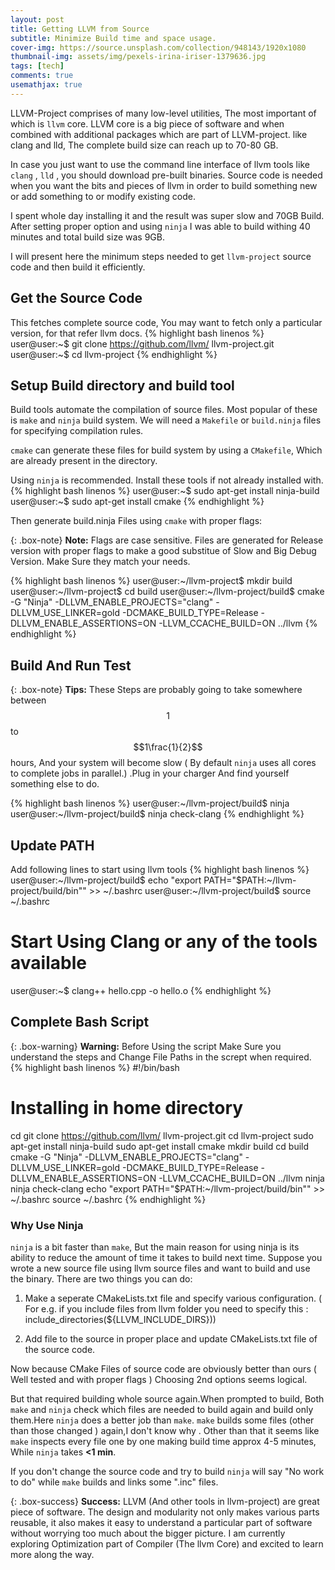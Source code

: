 ```yaml
---
layout: post
title: Getting LLVM from Source
subtitle: Minimize Build time and space usage.
cover-img: https://source.unsplash.com/collection/948143/1920x1080
thumbnail-img: assets/img/pexels-irina-iriser-1379636.jpg
tags: [tech]
comments: true
usemathjax: true
---
```


LLVM-Project comprises of many low-level utilities, The most important of which is `llvm` core.
LLVM core is a big piece of software and when combined with additional packages which are part of LLVM-project. like clang and lld, The complete build size can reach up to 70-80 GB.

In case you just want to use the command line interface of llvm tools like `clang` , `lld` , you should download pre-built binaries. Source code is needed when you want the bits and pieces of llvm in order to build something new or add something to or modify existing code.

I spent whole day installing it and the result was super slow and 70GB Build. After setting proper option and using
`ninja` I was able to build withing 40 minutes and total build size was 9GB.

I will present here the minimum steps needed to get `llvm-project` source code and then build it efficiently.
## Get the Source Code
This fetches complete source code, You may want to fetch only a particular version, for that refer llvm docs.
{% highlight bash linenos %}
user@user:~$ git clone https://github.com/llvm/ llvm-project.git
user@user:~$ cd llvm-project
{% endhighlight %}
## Setup Build directory and build tool

Build tools automate the compilation of source files. Most popular of these is `make` and  `ninja` build system.
We will need a `Makefile` or `build.ninja` files for specifying compilation rules.

`cmake` can generate these files for build system by using a `CMakefile`, Which are already present in the directory.

Using `ninja` is recommended. Install these tools if not already installed with.
{% highlight bash linenos %}
user@user:~$ sudo apt-get install ninja-build
user@user:~$ sudo apt-get install cmake
{% endhighlight %}

Then generate build.ninja Files using `cmake` with proper flags:

{: .box-note}
**Note:** Flags are case sensitive. Files are generated for Release version with proper flags to make a good substitue of Slow and Big Debug Version. Make Sure they match your needs.

{% highlight bash linenos %}
user@user:~/llvm-project$ mkdir build
user@user:~/llvm-project$ cd build
user@user:~/llvm-project/build$ cmake -G "Ninja" -DLLVM_ENABLE_PROJECTS="clang" -DLLVM_USE_LINKER=gold -DCMAKE_BUILD_TYPE=Release -DLLVM_ENABLE_ASSERTIONS=ON -LLVM_CCACHE_BUILD=ON ../llvm
{% endhighlight %}

## Build And Run Test

{: .box-note}
**Tips:** These Steps are probably going to take somewhere between $$1$$ to $$1\frac{1}{2}$$ hours, And your system will become slow ( By default `ninja` uses all cores to complete jobs in parallel.) .Plug in your charger And find yourself something else to do.

{% highlight bash linenos %}
user@user:~/llvm-project/build$ ninja
user@user:~/llvm-project/build$ ninja check-clang
{% endhighlight %}

## Update PATH
Add following lines to start using llvm tools
{% highlight bash linenos %}
user@user:~/llvm-project/build$ echo "export PATH="$PATH:~/llvm-project/build/bin"" >> ~/.bashrc
user@user:~/llvm-project/build$ source ~/.bashrc
# Start Using Clang or any of the tools available
user@user:~$ clang++ hello.cpp -o hello.o
{% endhighlight %}



## Complete Bash Script

{: .box-warning}
**Warning:** Before Using the script Make Sure you understand the steps and Change File Paths in the scrept when required.
{% highlight bash linenos %}
#!/bin/bash
# Installing in home directory
cd
git clone https://github.com/llvm/ llvm-project.git
cd llvm-project
sudo apt-get install ninja-build
sudo apt-get install cmake
mkdir build
cd build
cmake -G "Ninja" -DLLVM_ENABLE_PROJECTS="clang" -DLLVM_USE_LINKER=gold -DCMAKE_BUILD_TYPE=Release -DLLVM_ENABLE_ASSERTIONS=ON -LLVM_CCACHE_BUILD=ON ../llvm
ninja
ninja check-clang
echo "export PATH="$PATH:~/llvm-project/build/bin"" >> ~/.bashrc
source ~/.bashrc
{% endhighlight %}

### Why Use Ninja
`ninja` is a bit faster than `make`, But the main reason for using ninja is its ability to reduce the amount of time it takes to build next time.
Suppose you wrote a new source file using llvm source files and want to build and use the binary. There are two things you can do:
1. Make a seperate CMakeLists.txt file and specify various configuration. ( For e.g. if you include files from llvm folder you need to specify this : include_directories(${LLVM_INCLUDE_DIRS}))

2. Add file to the source in proper place and update CMakeLists.txt file of the source code.

Now because CMake Files of source code are obviously better than ours ( Well tested and with proper flags ) Choosing 2nd options seems logical.

But that required building whole source again.When prompted to build, Both `make` and `ninja` check which files are needed to build again and build only them.Here `ninja` does a better job than `make`. `make` builds some files (other than those changed ) again,I don't know why . Other than that it seems like `make` inspects every file one by one making build time approx 4-5 minutes, While `ninja` takes **<1 min**. 

If you don't change the source code and try to build `ninja` will say "No work to do" while `make` builds and links some ".inc" files.

{: .box-success}
**Success:** LLVM (And other tools in llvm-project) are great piece of software. The design and modularity not only makes various parts reusable, it also makes it easy to understand a particular part of software without worrying too much about the bigger picture. I am currently exploring Optimization part of Compiler (The llvm Core) and excited to learn more along the way.

